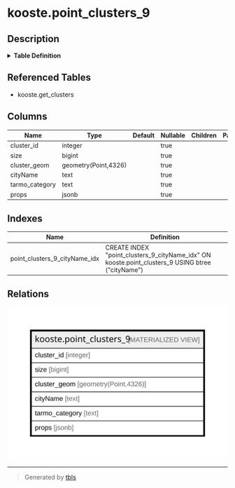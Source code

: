 # kooste.point_clusters_9

## Description

<details>
<summary><strong>Table Definition</strong></summary>

```sql
CREATE MATERIALIZED VIEW point_clusters_9 AS (
 SELECT get_clusters.cluster_id,
    get_clusters.size,
    (st_setsrid(get_clusters.cluster_geom, 4326))::geometry(Point,4326) AS cluster_geom,
    get_clusters."cityName",
    get_clusters.tarmo_category,
    get_clusters.props
   FROM kooste.get_clusters((0.05)::double precision) get_clusters(cluster_id, size, cluster_geom, "cityName", tarmo_category, props)
)
```

</details>

## Referenced Tables

- kooste.get_clusters

## Columns

| Name | Type | Default | Nullable | Children | Parents | Comment |
| ---- | ---- | ------- | -------- | -------- | ------- | ------- |
| cluster_id | integer |  | true |  |  |  |
| size | bigint |  | true |  |  |  |
| cluster_geom | geometry(Point,4326) |  | true |  |  |  |
| cityName | text |  | true |  |  |  |
| tarmo_category | text |  | true |  |  |  |
| props | jsonb |  | true |  |  |  |

## Indexes

| Name | Definition |
| ---- | ---------- |
| point_clusters_9_cityName_idx | CREATE INDEX "point_clusters_9_cityName_idx" ON kooste.point_clusters_9 USING btree ("cityName") |

## Relations

![er](kooste.point_clusters_9.svg)

---

> Generated by [tbls](https://github.com/k1LoW/tbls)
